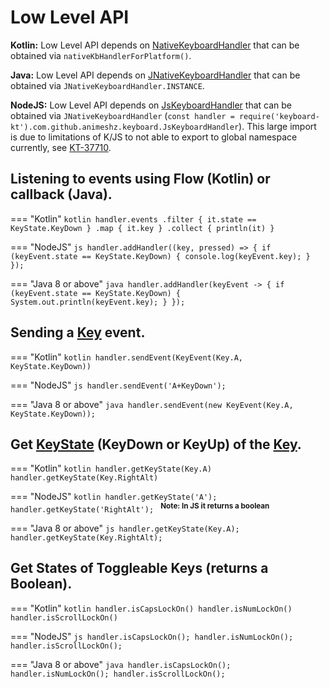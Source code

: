 # Low Level API

**Kotlin:** Low Level API depends on [NativeKeyboardHandler][1] that can be obtained via `nativeKbHandlerForPlatform()`.

**Java:** Low Level API depends on [JNativeKeyboardHandler][4] that can be obtained via `JNativeKeyboardHandler.INSTANCE`.

**NodeJS:** Low Level API depends on [JsKeyboardHandler][5] that can be obtained via `JNativeKeyboardHandler` (`const handler = require('keyboard-kt').com.github.animeshz.keyboard.JsKeyboardHandler`). This large import is due to limitations of K/JS to not able to export to global namespace currently, see [KT-37710](https://youtrack.jetbrains.com/issue/KT-37710).

## Listening to events using Flow (Kotlin) or callback (Java).

=== "Kotlin"
    ```kotlin
    handler.events
        .filter { it.state == KeyState.KeyDown }
        .map { it.key }
        .collect { println(it) }
    ```

=== "NodeJS"
    ```js
    handler.addHandler((key, pressed) => {
        if (keyEvent.state == KeyState.KeyDown) {
            console.log(keyEvent.key);
        }
    });
    ```

=== "Java 8 or above"
    ```java
    handler.addHandler(keyEvent -> {
        if (keyEvent.state == KeyState.KeyDown) {
            System.out.println(keyEvent.key);
        }
    });
    ```

## Sending a [Key][2] event.
    
=== "Kotlin"
    ```kotlin
    handler.sendEvent(KeyEvent(Key.A, KeyState.KeyDown))
    ```

=== "NodeJS"
    ```js
    handler.sendEvent('A+KeyDown');
    ```

=== "Java 8 or above"
    ```java
    handler.sendEvent(new KeyEvent(Key.A, KeyState.KeyDown));
    ```


## Get [KeyState][3] (KeyDown or KeyUp) of the [Key](key.md).

=== "Kotlin"
    ```kotlin
    handler.getKeyState(Key.A)
    handler.getKeyState(Key.RightAlt)
    ```

=== "NodeJS"
    ```kotlin
    handler.getKeyState('A');
    handler.getKeyState('RightAlt');
    ```
    <sup>**Note: In JS it returns a boolean**</sup>

=== "Java 8 or above"
    ```js
    handler.getKeyState(Key.A);
    handler.getKeyState(Key.RightAlt);
    ```

## Get States of Toggleable Keys (returns a Boolean).

=== "Kotlin"
    ```kotlin
    handler.isCapsLockOn()
    handler.isNumLockOn()
    handler.isScrollLockOn()
    ```

=== "NodeJS"
    ```js
    handler.isCapsLockOn();
    handler.isNumLockOn();
    handler.isScrollLockOn();
    ```

=== "Java 8 or above"
    ```java
    handler.isCapsLockOn();
    handler.isNumLockOn();
    handler.isScrollLockOn();
    ```

[1]: https://github.com/Animeshz/keyboard-mouse-kt/blob/master/keyboard-kt/src/commonMain/kotlin/com/github/animeshz/keyboard/NativeKeyboardHandler.kt

[2]: https://github.com/Animeshz/keyboard-mouse-kt/blob/master/keyboard-kt/src/commonMain/kotlin/com/github/animeshz/keyboard/entity/Key.kt

[3]: https://github.com/Animeshz/keyboard-mouse-kt/blob/master/keyboard-kt/src/commonMain/kotlin/com/github/animeshz/keyboard/events/KeyEvent.kt

[4]: https://github.com/Animeshz/keyboard-mouse-kt/blob/master/integration/keyboard-kt-jdk8/src/main/kotlin/com/github/animeshz/keyboard/JNativeKeyboardHandler.kt

[5]: https://github.com/Animeshz/keyboard-mouse-kt/blob/master/keyboard-kt/src/jsMain/kotlin/com/github/animeshz/keyboard/JsKeyboardHandler.kt#L63